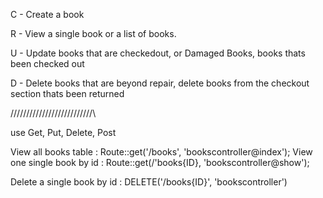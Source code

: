 C - Create a book

R - View a single book or a list of books.

U - Update books that are checkedout, or Damaged Books, books thats been checked out

D - Delete books that are beyond repair, delete books from the checkout section thats been returned


/\/\/\/\/\/\/\/\/\/\/\/\/\/\/\/\/\/\/\/\/\/\/\/\/\/\

use Get, Put, Delete, Post

View all books table : Route::get('/books', 'bookscontroller@index');
View one single book by id : Route::get(/'books{ID}, 'bookscontroller@show');

Delete a single book by id : DELETE('/books{ID}', 'bookscontroller')
            